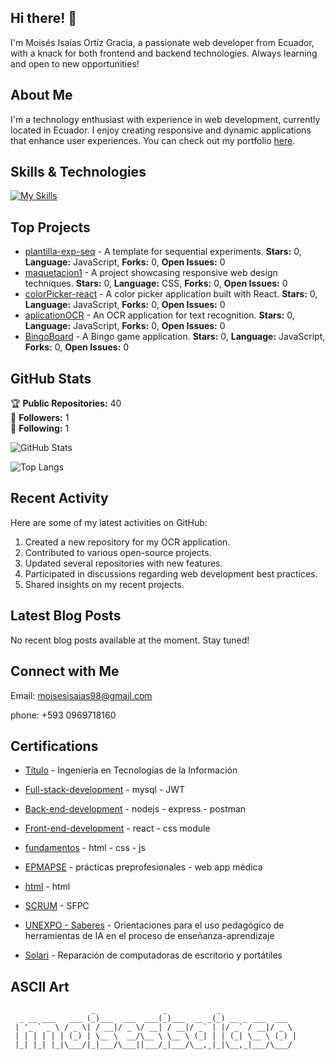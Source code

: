 ## Hi there! 👋

I'm Moisés Isaías Ortíz Gracia, a passionate web developer from Ecuador, with a knack for both frontend and backend technologies. Always learning and open to new opportunities!

## About Me

I'm a technology enthusiast with experience in web development, currently located in Ecuador. I enjoy creating responsive and dynamic applications that enhance user experiences. You can check out my portfolio [here](https://maquetacion-portafolio.netlify.app).

## Skills & Technologies
[![My Skills](https://skillicons.dev/icons?i=html,css,js,react,yarn,nodejs,express,mysql,postgres,postman,git,laravel)](https://skillicons.dev)



## Top Projects

- [plantilla-exp-seq](https://github.com/moisesisaiaso/plantilla-exp-seq.git) - A template for sequential experiments. **Stars:** 0, **Language:** JavaScript, **Forks:** 0, **Open Issues:** 0
- [maquetacion1](https://github.com/moisesisaiaso/maquetacion1) - A project showcasing responsive web design techniques. **Stars:** 0, **Language:** CSS, **Forks:** 0, **Open Issues:** 0
- [colorPicker-react](https://github.com/moisesisaiaso/colorPicker-react) - A color picker application built with React. **Stars:** 0, **Language:** JavaScript, **Forks:** 0, **Open Issues:** 0
- [aplicationOCR](https://github.com/moisesisaiaso/aplicationOCR) - An OCR application for text recognition. **Stars:** 0, **Language:** JavaScript, **Forks:** 0, **Open Issues:** 0
- [BingoBoard](https://github.com/moisesisaiaso/BingoBoard) - A Bingo game application. **Stars:** 0, **Language:** JavaScript, **Forks:** 0, **Open Issues:** 0

## GitHub Stats

🏆 **Public Repositories:** 40  
👥 **Followers:** 1  
👤 **Following:** 1  

![GitHub Stats](https://github-readme-stats.vercel.app/api?username=moisesisaiaso&show_icons=true&theme=radical)

![Top Langs](https://github-readme-stats.vercel.app/api/top-langs/?username=moisesisaiaso&hide_progress=false)

## Recent Activity

Here are some of my latest activities on GitHub:
1. Created a new repository for my OCR application.
2. Contributed to various open-source projects.
3. Updated several repositories with new features.
4. Participated in discussions regarding web development best practices.
5. Shared insights on my recent projects.

## Latest Blog Posts

No recent blog posts available at the moment. Stay tuned!

## Connect with Me

Email: moisesisaias98@gmail.com 

phone: +593 0969718160

## Certifications

- [Título](https://mega.nz/file/dvclXRrI#m4s_562tPZV431e2EOl6i-D4N-PAuyzhZCGX1K2UCNU) - Ingeniería en Tecnologías de la Información

- [Full-stack-development](https://mega.nz/file/trNwnCTJ#2AjbcwqYUv0VyWtUTtxMTiwJfBjRqtDQ1huA8hTe1E4) - mysql - JWT

- [Back-end-development](https://mega.nz/file/tn91lBZI#au3Nxdhbj6D7B7Fz79EtuOFLEj8bSc2UnBq82Mo2Dsk) - nodejs - express - postman

- [Front-end-development](https://mega.nz/file/Bill1K4T#R2bR4_rrUr-DGlVYVaAqE_HBrVED7MfhcWEYeQ5EBkE) - react - css module

- [fundamentos](https://mega.nz/file/pn1iBD5R#kVv6hFCyncWyFIu6IsI3cZZP2DTiP4pLdK2m80dxZ08) - html - css - js

- [EPMAPSE](https://mega.nz/file/lycjXBKb#WwVJmZZymur49OiZ5roy6RoDIbAd45EPB7FdZ-VMjCs) - prácticas preprofesionales - web app médica

- [html](https://mega.nz/file/tm0HGRLK#pr5hOZoUJ8MQXFtwhO7EqWGm7xCFkHJuuRUj8PI2boU) - html

- [SCRUM](https://mega.nz/file/gqsVSZhT#qHg2HAQpy5MoXx6KBQxa6OStt9yuaHD3qTlw1i8RBwk) - SFPC

- [ UNEXPO - Saberes](https://mega.nz/file/hnUGzDrI#r7Iv9oM4BjbNLDglivMqRpiR-g86BBNU6lYWq1aNqhI) - Orientaciones para el uso pedagógico de herramientas de IA en el proceso de enseñanza-aprendizaje

- [Solari](https://mega.nz/file/Q7VBGYjQ#rRvMIsatFlr-OZRgTGXotkhkqIDvg0xAbIRG_dQ-JNs) - Reparación de computadoras de escritorio y portátiles

## ASCII Art

```
                  _               _           _                 
  _ __ ___   ___ (_)___  ___  ___(_)___  __ _(_) __ _ ___  ___  
 | '_ ` _ \ / _ \| / __|/ _ \/ __| / __|/ _` | |/ _` / __|/ _ \ 
 | | | | | | (_) | \__ \  __/\__ \ \__ \ (_| | | (_| \__ \ (_) |
 |_| |_| |_|\___/|_|___/\___||___/_|___/\__,_|_|\__,_|___/\___/ 
                                                                
```
